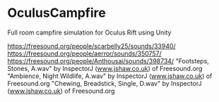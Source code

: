 # OculusCampfire
Full room campfire simulation for Oculus Rift using Unity

https://freesound.org/people/scarbelly25/sounds/33940/
https://freesound.org/people/aerror/sounds/350757/
https://freesound.org/people/Anthousai/sounds/398734/
"Footsteps, Stones, A.wav" by InspectorJ (www.jshaw.co.uk) of Freesound.org
"Ambience, Night Wildlife, A.wav" by InspectorJ (www.jshaw.co.uk) of Freesound.org
"Chewing, Breadstick, Single, D.wav" by InspectorJ (www.jshaw.co.uk) of Freesound.org
